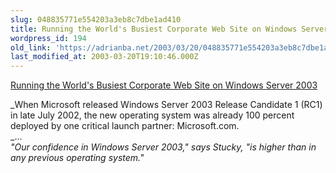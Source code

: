 ```yaml
---
slug: 048835771e554203a3eb8c7dbe1ad410
title: Running the World's Busiest Corporate Web Site on Windows Server 2003
wordpress_id: 194
old_link: 'https://adrianba.net/2003/03/20/048835771e554203a3eb8c7dbe1ad410/'
last_modified_at: 2003-03-20T19:10:46.000Z
---
```


[
Running the World's Busiest Corporate Web Site on Windows Server
2003](http://www.microsoft.com/windowsserver2003/evaluation/overview/dotnet/runningondotnet.mspx)

_When Microsoft released Windows Server 2003 Release
Candidate 1 (RC1) in late July 2002, the new operating system was
already 100 percent deployed by one critical launch partner:
Microsoft.com.  
_...  
_"Our confidence in Windows Server 2003," says Stucky, "is
higher than in any previous operating system."_
